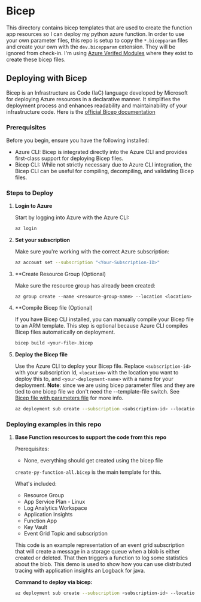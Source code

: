 # Bicep

This directory contains bicep templates that are used to create the function app resources so I can deploy my python azure function. In order to use your own parameter files, this repo is setup to copy the `*.bicepparam` files and create your own with the `dev.bicepparam` extension. They will be ignored from check-in. I'm using [Azure Verifed Modules](https://azure.github.io/Azure-Verified-Modules/indexes/bicep/bicep-resource-modules/) where they exist to create these bicep files.

## Deploying with Bicep

Bicep is an Infrastructure as Code (IaC) language developed by Microsoft for deploying Azure resources in a declarative manner. It simplifies the deployment process and enhances readability and maintainability of your infrastructure code. Here is the [official Bicep documentation](https://learn.microsoft.com/en-us/azure/azure-resource-manager/bicep/)

### Prerequisites

Before you begin, ensure you have the following installed:

- Azure CLI: Bicep is integrated directly into the Azure CLI and provides first-class support for deploying Bicep files.
- Bicep CLI: While not strictly necessary due to Azure CLI integration, the Bicep CLI can be useful for compiling, decompiling, and validating Bicep files.

### Steps to Deploy

1. **Login to Azure**

    Start by logging into Azure with the Azure CLI:

    ```bash
    az login
    ```

2. **Set your subscription**

    Make sure you're working with the correct Azure subscription:

    ```bash
    az account set --subscription "<Your-Subscription-ID>"
    ```

3. **Create Resource Group (Optional)

    Make sure the resource group has already been created:

    ```base
    az group create --name <resource-group-name> --location <location>
    ```

4. **Compile Bicep file (Optional)

    If you have Bicep CLI installed, you can manually compile your Bicep file to an ARM template. This step is optional because Azure CLI compiles Bicep files automatically on deployment.

    ```bash
    bicep build <your-file>.bicep
    ```

5. **Deploy the Bicep file**

    Use the Azure CLI to deploy your Bicep file. Replace `<subscription-id>` with your subscription Id, `<location>` with the location you want to deploy this to, and `<your-deployment-name>` with a name for your deployment.  **Note**: since we are using bicep parameter files and they are tied to one bicep file we don't need the --template-file switch.  See [Bicep file with parameters file](https://learn.microsoft.com/en-us/azure/azure-resource-manager/bicep/parameter-files?tabs=Bicep#deploy-bicep-file-with-parameters-file) for more info.

    ```bash
    az deployment sub create --subscription <subscription-id> --location <location> --name <your-deployment-name> --parameters <your-file>.bicepparam
    ```

### Deploying examples in this repo

1. **Base Function resources to support the code from this repo**

    Prerequisites:
    - None, everything should get created using the bicep file

    `create-py-function-all.bicep` is the main template for this.

    What's included:

    - Resource Group
    - App Service Plan - Linux
    - Log Analytics Workspace
    - Application Insights
    - Function App
    - Key Vault
    - Event Grid Topic and subscription

    This code is an example representation of an event grid subscription that will create a message in a storage queue when a blob is either created or deleted. That then triggers a function to log some statistics about the blob. This demo is used to show how you can use distributed tracing with application insights an Logback for java.

    **Command to deploy via bicep:**

    ```bash
    az deployment sub create --subscription <subscription-id> --location <location> --name python-azfunction-deploy --parameters ./iac/bicep/create-py-function-all.dev.bicepparam
    ```
